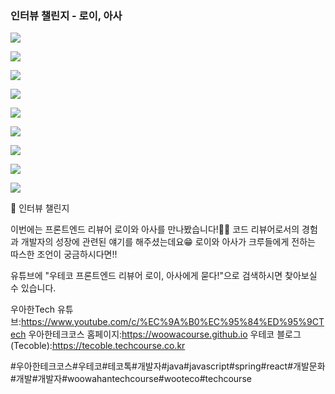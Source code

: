 ### 인터뷰 챌린지 - 로이, 아사

![](001.png)

![](002.png)

![](003.png)

![](004.png)

![](005.png)

![](006.png)

![](007.png)

![](008.png)

![](009.png)

📮 인터뷰 챌린지

이번에는 프론트엔드 리뷰어 로이와 아사를 만나봤습니다!👏👏
코드 리뷰어로서의 경험과 개발자의 성장에 관련된 얘기를 해주셨는데요😁
로이와 아사가 크루들에게 전하는 따스한 조언이 궁금하시다면!!

유튜브에 "우테코 프론트엔드 리뷰어 로이, 아사에게 묻다!"으로 검색하시면 찾아보실 수 있습니다.

우아한Tech 유튜브:https://www.youtube.com/c/%EC%9A%B0%EC%95%84%ED%95%9CTech
우아한테크코스 홈페이지:https://woowacourse.github.io
우테코 블로그(Tecoble):https://tecoble.techcourse.co.kr

#우아한테크코스#우테코#테코톡#개발자#java#javascript#spring#react#개발문화#개발#개발자#woowahantechcourse#wooteco#techcourse
